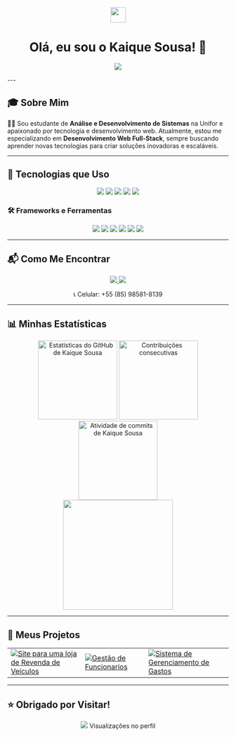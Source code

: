 <div align="center">
  <img src="https://media.giphy.com/media/hvRJCLFzcasrR4ia7z/giphy.gif" width="35px">
  <h1>Olá, eu sou o Kaique Sousa! 👋</h1>

</div>
  <p align="center">
    <img src="https://readme-typing-svg.herokuapp.com?color=36BCF7&center=true&vCenter=true&lines=Desenvolvedor+Web+Full-Stack;Resolvedor+de+Problemas;Sempre+aprendendo+coisas+novas;Construindo+projetos+incríveis">
  </p>
---

## 🎓 Sobre Mim

👨‍💻 Sou estudante de **Análise e Desenvolvimento de Sistemas** na Unifor e apaixonado por tecnologia e desenvolvimento web. Atualmente, estou me especializando em **Desenvolvimento Web Full-Stack**, sempre buscando aprender novas tecnologias para criar soluções inovadoras e escaláveis.

---

## 🚀 Tecnologias que Uso

<div align="center">
  <img src="https://img.shields.io/badge/JavaScript-F7DF1E?style=for-the-badge&logo=javascript&logoColor=black" />
  <img src="https://img.shields.io/badge/SQL-4479A1?style=for-the-badge&logo=postgresql&logoColor=white" />
  <img src="https://img.shields.io/badge/TypeScript-3178C6?style=for-the-badge&logo=typescript&logoColor=white" />
  <img src="https://img.shields.io/badge/HTML5-E34F26?style=for-the-badge&logo=html5&logoColor=white" />
  <img src="https://img.shields.io/badge/CSS3-1572B6?style=for-the-badge&logo=css3&logoColor=white" />
</div>

### 🛠️ Frameworks e Ferramentas
<div align="center">
  <img src="https://img.shields.io/badge/Next.js-000000?style=for-the-badge&logo=nextdotjs&logoColor=white" />
  <img src="https://img.shields.io/badge/React-61DAFB?style=for-the-badge&logo=react&logoColor=black" />
  <img src="https://img.shields.io/badge/Node.js-339933?style=for-the-badge&logo=nodedotjs&logoColor=white" />
  <img src="https://img.shields.io/badge/Git-F05032?style=for-the-badge&logo=git&logoColor=white" />
  <img src="https://img.shields.io/badge/GitHub-181717?style=for-the-badge&logo=github&logoColor=white" />
  <img src="https://img.shields.io/badge/Visual_Studio_Code-007ACC?style=for-the-badge&logo=visualstudiocode&logoColor=white" />
</div>

---

## 📬 Como Me Encontrar

<div align="center">
  <a href="https://www.linkedin.com/in/kaique-marlon-93a7ba272/">
    <img src="https://img.shields.io/badge/LinkedIn-0077B5?style=for-the-badge&logo=linkedin&logoColor=white" />
  </a>
  <a href="mailto:kaique.freire@hotmail.com">
    <img src="https://img.shields.io/badge/Email-D14836?style=for-the-badge&logo=gmail&logoColor=white" />
  </a>
  <p>📞 Celular: +55 (85) 98581-8139</p>
</div>

---

## 📊 Minhas Estatísticas

<div align="center">
  <img height="180em" src="https://github-readme-stats.vercel.app/api?username=kaiquesousa2005&show_icons=true&theme=radical&include_all_commits=true&count_private=true" alt="Estatísticas do GitHub de Kaique Sousa"/>
  <img height="180em" src="https://github-readme-streak-stats.herokuapp.com/?user=kaiquesousa2005&theme=radical" alt="Contribuições consecutivas"/>
</div>

<div align="center">
  <img height="180em" src="https://github-readme-activity-graph.vercel.app/graph?username=kaiquesousa2005&theme=dracula" alt="Atividade de commits de Kaique Sousa"/>
</div>
<div align="center">
<img height="250em" src="https://github-readme-stats.vercel.app/api/top-langs/?username=kaiquesousa2005&theme=radical"/>
</div>

---

## 📂 Meus Projetos

<div align="center">
  <table>
    <tr>
      <td><a href="https://github.com/kaiquesousa2005/Site-MCAR"><img src="https://github-readme-stats.vercel.app/api/pin/?username=kaiquesousa2005&repo=Site-MCAR&theme=radical" alt="Site para uma loja de Revenda de Veículos"></a></td>
      <td><a href="https://github.com/kaiquesousa2005/gest-o-funcionario"><img src="https://github-readme-stats.vercel.app/api/pin/?username=kaiquesousa2005&repo=gest-o-funcionario&theme=radical" alt="Gestão de Funcionarios"></a></td>
      <td><a href="https://github.com/kaiquesousa2005/sistema-mcar"><img src="https://github-readme-stats.vercel.app/api/pin/?username=kaiquesousa2005&repo=sistema-mcar&theme=radical" alt="Sistema de Gerenciamento de Gastos"></a></td>
    </tr>
  </table>
</div>

---

## ⭐️ Obrigado por Visitar!

<div align="center">
  <p><img src="https://komarev.com/ghpvc/?username=kaiquesousa2005&style=for-the-badge&color=blue"> Visualizações no perfil</p>
</div>

